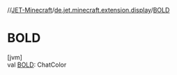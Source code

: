 //[JET-Minecraft](../../index.md)/[de.jet.minecraft.extension.display](index.md)/[BOLD](-b-o-l-d.md)

# BOLD

[jvm]\
val [BOLD](-b-o-l-d.md): ChatColor
